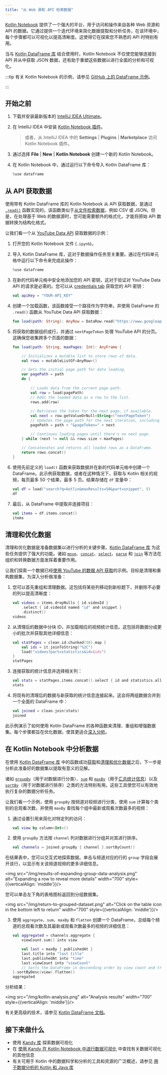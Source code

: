 ```yaml
---
title: "从 Web 源和 API 检索数据"
---
```

[Kotlin Notebook](kotlin-notebook-overview) 提供了一个强大的平台，用于访问和操作来自各种 Web 资源和 API 的数据。它通过提供一个迭代环境来简化数据提取和分析任务，在该环境中，每个步骤都可以可视化以提高清晰度。这使得它在探索您不熟悉的 API 时特别有用。

当与 [Kotlin DataFrame 库](https://kotlin.github.io/dataframe/gettingstarted.html) 结合使用时，Kotlin Notebook 不仅使您能够连接到 API 并从中获取 JSON 数据，还有助于重塑这些数据以进行全面的分析和可视化。

:::tip
有关 Kotlin Notebook 的示例，请参见 [GitHub 上的 DataFrame 示例](https://github.com/Kotlin/dataframe/blob/master/examples/notebooks/youtube/Youtube.ipynb)。

:::

## 开始之前

1. 下载并安装最新版本的 [IntelliJ IDEA Ultimate](https://www.jetbrains.com/idea/download/?section=mac)。
2. 在 IntelliJ IDEA 中安装 [Kotlin Notebook 插件](https://plugins.jetbrains.com/plugin/16340-kotlin-notebook)。

   > 或者，从 IntelliJ IDEA 中的 **Settings** | **Plugins** | **Marketplace** 访问 Kotlin Notebook 插件。
   >
   

3. 通过选择 **File** | **New** | **Kotlin Notebook** 创建一个新的 Kotlin Notebook。
4. 在 Kotlin Notebook 中，通过运行以下命令导入 Kotlin DataFrame 库：

   ```kotlin
   %use dataframe
   ```

## 从 API 获取数据

使用带有 Kotlin DataFrame 库的 Kotlin Notebook 从 API 获取数据，是通过 [`.read()`](https://kotlin.github.io/dataframe/read.html) 函数实现的，该函数类似于[从文件检索数据](data-analysis-work-with-data-sources#retrieve-data-from-a-file)，例如 CSV 或 JSON。但是，在处理基于 Web 的数据源时，您可能需要额外的格式化，才能将原始 API 数据转换为结构化格式。

让我们看一个从 [YouTube Data API](https://console.cloud.google.com/apis/library/youtube.googleapis.com) 获取数据的示例：

1. 打开您的 Kotlin Notebook 文件 (`.ipynb`)。

2. 导入 Kotlin DataFrame 库，这对于数据操作任务至关重要。通过在代码单元格中运行以下命令来完成此操作：

   ```kotlin
   %use dataframe
   ```

3. 在新的代码单元格中安全地添加您的 API 密钥，这对于验证对 YouTube Data API 的请求是必需的。您可以从 [credentials tab](https://console.cloud.google.com/apis/credentials) 获取您的 API 密钥：

   ```kotlin
   val apiKey = "YOUR-API_KEY"
   ```

4. 创建一个加载函数，该函数接受一个路径作为字符串，并使用 DataFrame 的 `.read()` 函数从 YouTube Data API 获取数据：

   ```kotlin
   fun load(path: String): AnyRow = DataRow.read("https://www.googleapis.com/youtube/v3/$path&key=$apiKey")
   ```

5. 将获取的数据组织成行，并通过 `nextPageToken` 处理 YouTube API 的分页。这确保您收集跨多个页面的数据：

   ```kotlin
   fun load(path: String, maxPages: Int): AnyFrame {
   
       // Initializes a mutable list to store rows of data.
       val rows = mutableListOf<AnyRow>()
   
       // Sets the initial page path for data loading.
       var pagePath = path
       do {
           
           // Loads data from the current page path.
           val row = load(pagePath)
           // Adds the loaded data as a row to the list.
           rows.add(row)
          
           // Retrieves the token for the next page, if available.
           val next = row.getValueOrNull<String>("nextPageToken")
           // Updates the page path for the next iteration, including the new token.
           pagePath = path + "&pageToken=" + next
   
           // Continues loading pages until there's no next page.
       } while (next != null && rows.size < maxPages) 
       
       // Concatenates and returns all loaded rows as a DataFrame.
       return rows.concat() 
   }
   ```

6. 使用先前定义的 `load()` 函数来获取数据并在新的代码单元格中创建一个 DataFrame。此示例获取数据，或者在这种情况下，获取与 Kotlin 相关的视频，每页最多 50 个结果，最多 5 页。结果存储在 `df` 变量中：

   ```kotlin
   val df = load("search?q=kotlin&maxResults=50&part=snippet", 5)
   df
   ```

7. 最后，从 DataFrame 中提取并连接项目：

   ```kotlin
   val items = df.items.concat()
   items
   ```

## 清理和优化数据

清理和优化数据是准备数据集以进行分析的关键步骤。[Kotlin DataFrame 库](https://kotlin.github.io/dataframe/gettingstarted.html) 为这些任务提供了强大的功能。诸如 [`move`](https://kotlin.github.io/dataframe/move.html)、[`concat`](https://kotlin.github.io/dataframe/concatdf.html)、[`select`](https://kotlin.github.io/dataframe/select.html)、[`parse`](https://kotlin.github.io/dataframe/parse.html) 和 [`join`](https://kotlin.github.io/dataframe/join.html) 等方法在组织和转换数据方面发挥着重要作用。

让我们探索一个数据已经[使用 YouTube 的数据 API 获取](#fetch-data-from-an-api)的示例。目标是清理和重构数据集，为深入分析做准备：

1. 您可以首先重组和清理数据。这包括将某些列移动到新标题下，并删除不必要的列以提高清晰度：

   ```kotlin
   val videos = items.dropNulls { id.videoId }
       .select { id.videoId named "id" and snippet }
       .distinct()
   videos
   ```

2. 从清理后的数据中分块 ID，并加载相应的视频统计信息。这包括将数据分成更小的批次并获取其他详细信息：

   ```kotlin
   val statPages = clean.id.chunked(50).map {
       val ids = it.joinToString("%2C")
       load("videos?part=statistics&id=$ids")
   }
   statPages
   ```

3. 连接获取的统计信息并选择相关列：

   ```kotlin
   val stats = statPages.items.concat().select { id and statistics.all() }.parse()
   stats
   ```

4. 将现有的清理后的数据与新获取的统计信息连接起来。这会将两组数据合并到一个全面的 DataFrame 中：

   ```kotlin
   val joined = clean.join(stats)
   joined
   ```

此示例演示了如何使用 Kotlin DataFrame 的各种函数来清理、重组和增强数据集。每个步骤都旨在优化数据，使其更适合[深入分析](#analyze-data-in-kotlin-notebook)。

## 在 Kotlin Notebook 中分析数据

在使用 [Kotlin DataFrame 库](https://kotlin.github.io/dataframe/gettingstarted.html) 中的函数成功[获取](#fetch-data-from-an-api)和[清理和优化数据](#clean-and-refine-data)之后，下一步是分析此准备好的数据集以提取有意义的见解。

诸如 [`groupBy`](https://kotlin.github.io/dataframe/groupby.html)（用于对数据进行分类）、[`sum`](https://kotlin.github.io/dataframe/sum.html) 和 [`maxBy`](https://kotlin.github.io/dataframe/maxby.html)（用于[汇总统计信息](https://kotlin.github.io/dataframe/summarystatistics.html)）以及 [`sortBy`](https://kotlin.github.io/dataframe/sortby.html)（用于对数据进行排序）之类的方法特别有用。这些工具使您可以有效地执行复杂的数据分析任务。

让我们看一个示例，使用 `groupBy` 按频道对视频进行分类，使用 `sum` 计算每个类别的总观看次数，并使用 `maxBy` 查找每个组中最新或观看次数最多的视频：

1. 通过设置引用来简化对特定列的访问：

   ```kotlin
   val view by column<Int>()
   ```

2. 使用 `groupBy` 方法按 `channel` 列对数据进行分组并对其进行排序。

   ```kotlin
   val channels = joined.groupBy { channel }.sortByCount()
   ```

在结果表中，您可以交互式地探索数据。单击与频道对应的行的 `group` 字段会展开该行，以显示有关该频道视频的更多详细信息。

<img src="/img/results-of-expanding-group-data-analysis.png" alt="Expanding a row to reveal more details" width="700" style={{verticalAlign: 'middle'}}/>

您可以单击左下角的表格图标返回到分组数据集。

<img src="/img/return-to-grouped-dataset.png" alt="Click on the table icon in the bottom left to return" width="700" style={{verticalAlign: 'middle'}}/>

3. 使用 `aggregate`、`sum`、`maxBy` 和 `flatten` 创建一个 DataFrame，总结每个频道的总观看次数及其最新或观看次数最多的视频的详细信息：

   ```kotlin
   val aggregated = channels.aggregate {
       viewCount.sum() into view
   
       val last = maxBy { publishedAt }
       last.title into "last title"
       last.publishedAt into "time"
       last.viewCount into "viewCount"
       // Sorts the DataFrame in descending order by view count and transform it into a flat structure.
   }.sortByDesc(view).flatten()
   aggregated
   ```

分析结果：

<img src="/img/kotlin-analysis.png" alt="Analysis results" width="700" style={{verticalAlign: 'middle'}}/>

有关更高级的技术，请参见 [Kotlin DataFrame 文档](https://kotlin.github.io/dataframe/gettingstarted.html)。

## 接下来做什么

* 使用 [Kandy 库](https://kotlin.github.io/kandy/examples.html) 探索数据可视化
* 在 [使用 Kandy 在 Kotlin Notebook 中进行数据可视化](data-analysis-visualization) 中查找有关数据可视化的其他信息
* 有关可用于 Kotlin 中的数据科学和分析的工具和资源的广泛概述，请参见 [用于数据分析的 Kotlin 和 Java 库](data-analysis-libraries)